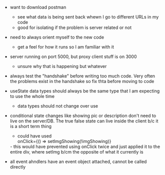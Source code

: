 - want to download postman
    - see what data is being sent back whewn I go to different URLs in my code
    - good for isolating if the problem is server related or not

- need to always orient myself to the new code 
    - get a feel for how it runs so I am familiar with it

- server running on port 5000, but proxy client stuff is on 3000
    - unsure why that is happening but whatever

- always test the "handshake" before writing too much code. Very often the problems exist in the handshake so fix thta before moving to code

- useState data types should always be the same type that I am expecting to use the whole time
    - data types should not change over use

- conditional state changes like showing pic or description don't need to live on the server/DB. The true false state can live inside the client b/c it is a short term thing
    - could have used <div>
    onClick={() => setImgShowing(!imgShowing)}
    </div>
        - this would have prevented using onClick twice and just applied it to the entire div, where setImg b/cm the opposite of what it currently is

- all event ahndlers have an event object attached, cannot be called directly